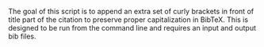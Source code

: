 The goal of this script is to append an extra set of curly brackets in front of title part of the citation to preserve proper capitalization in BibTeX. This is designed to be run from the command line and requires an input and output bib files.
